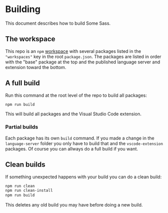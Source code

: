 # Building

This document describes how to build Some Sass.

## The workspace

This repo is an `npm` [workspace] with several packages listed in the `"workspaces"` key in the root `package.json`. The packages are listed in order with the "base" package at the top and the published language server and extension toward the bottom.

## A full build

Run this command at the root level of the repo to build all packages:

```sh
npm run build
```

This will build all packages and the Visual Studio Code extension.

### Partial builds

Each package has its own `build` command. If you made a change in the `language-server` folder you only have to build that and the `vscode-extension` packages. Of course you can allways do a full build if you want.

## Clean builds

If something unexpected happens with your build you can do a clean build:

```sh
npm run clean
npm run clean-install
npm run build
```

This deletes any old build you may have before doing a new build.

[workspace]: https://docs.npmjs.com/cli/v10/using-npm/workspaces
